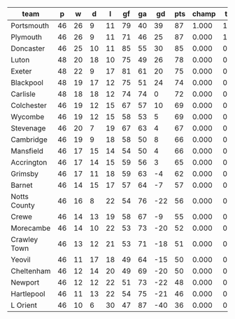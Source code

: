 |     team     | p  | w  | d  | l  | gf | ga | gd  | pts | champ | top2  | top3  | top4  |  5-7  | bot4  | bot3  | bot2  |
|--------------|----|----|----|----|----|----|-----|-----|-------|-------|-------|-------|-------|-------|-------|-------|
| Portsmouth   | 46 | 26 |  9 | 11 | 79 | 40 |  39 |  87 | 1.000 | 1.000 | 1.000 | 1.000 | 0.000 | 0.000 | 0.000 | 0.000|
| Plymouth     | 46 | 26 |  9 | 11 | 71 | 46 |  25 |  87 | 0.000 | 1.000 | 1.000 | 1.000 | 0.000 | 0.000 | 0.000 | 0.000|
| Doncaster    | 46 | 25 | 10 | 11 | 85 | 55 |  30 |  85 | 0.000 | 0.000 | 1.000 | 1.000 | 0.000 | 0.000 | 0.000 | 0.000|
| Luton        | 48 | 20 | 18 | 10 | 75 | 49 |  26 |  78 | 0.000 | 0.000 | 0.000 | 1.000 | 0.000 | 0.000 | 0.000 | 0.000|
| Exeter       | 48 | 22 |  9 | 17 | 81 | 61 |  20 |  75 | 0.000 | 0.000 | 0.000 | 0.000 | 1.000 | 0.000 | 0.000 | 0.000|
| Blackpool    | 48 | 19 | 17 | 12 | 75 | 51 |  24 |  74 | 0.000 | 0.000 | 0.000 | 0.000 | 1.000 | 0.000 | 0.000 | 0.000|
| Carlisle     | 48 | 18 | 18 | 12 | 74 | 74 |   0 |  72 | 0.000 | 0.000 | 0.000 | 0.000 | 1.000 | 0.000 | 0.000 | 0.000|
| Colchester   | 46 | 19 | 12 | 15 | 67 | 57 |  10 |  69 | 0.000 | 0.000 | 0.000 | 0.000 | 0.000 | 0.000 | 0.000 | 0.000|
| Wycombe      | 46 | 19 | 12 | 15 | 58 | 53 |   5 |  69 | 0.000 | 0.000 | 0.000 | 0.000 | 0.000 | 0.000 | 0.000 | 0.000|
| Stevenage    | 46 | 20 |  7 | 19 | 67 | 63 |   4 |  67 | 0.000 | 0.000 | 0.000 | 0.000 | 0.000 | 0.000 | 0.000 | 0.000|
| Cambridge    | 46 | 19 |  9 | 18 | 58 | 50 |   8 |  66 | 0.000 | 0.000 | 0.000 | 0.000 | 0.000 | 0.000 | 0.000 | 0.000|
| Mansfield    | 46 | 17 | 15 | 14 | 54 | 50 |   4 |  66 | 0.000 | 0.000 | 0.000 | 0.000 | 0.000 | 0.000 | 0.000 | 0.000|
| Accrington   | 46 | 17 | 14 | 15 | 59 | 56 |   3 |  65 | 0.000 | 0.000 | 0.000 | 0.000 | 0.000 | 0.000 | 0.000 | 0.000|
| Grimsby      | 46 | 17 | 11 | 18 | 59 | 63 |  -4 |  62 | 0.000 | 0.000 | 0.000 | 0.000 | 0.000 | 0.000 | 0.000 | 0.000|
| Barnet       | 46 | 14 | 15 | 17 | 57 | 64 |  -7 |  57 | 0.000 | 0.000 | 0.000 | 0.000 | 0.000 | 0.000 | 0.000 | 0.000|
| Notts County | 46 | 16 |  8 | 22 | 54 | 76 | -22 |  56 | 0.000 | 0.000 | 0.000 | 0.000 | 0.000 | 0.000 | 0.000 | 0.000|
| Crewe        | 46 | 14 | 13 | 19 | 58 | 67 |  -9 |  55 | 0.000 | 0.000 | 0.000 | 0.000 | 0.000 | 0.000 | 0.000 | 0.000|
| Morecambe    | 46 | 14 | 10 | 22 | 53 | 73 | -20 |  52 | 0.000 | 0.000 | 0.000 | 0.000 | 0.000 | 0.000 | 0.000 | 0.000|
| Crawley Town | 46 | 13 | 12 | 21 | 53 | 71 | -18 |  51 | 0.000 | 0.000 | 0.000 | 0.000 | 0.000 | 0.000 | 0.000 | 0.000|
| Yeovil       | 46 | 11 | 17 | 18 | 49 | 64 | -15 |  50 | 0.000 | 0.000 | 0.000 | 0.000 | 0.000 | 0.000 | 0.000 | 0.000|
| Cheltenham   | 46 | 12 | 14 | 20 | 49 | 69 | -20 |  50 | 0.000 | 0.000 | 0.000 | 0.000 | 0.000 | 1.000 | 0.000 | 0.000|
| Newport      | 46 | 12 | 12 | 22 | 51 | 73 | -22 |  48 | 0.000 | 0.000 | 0.000 | 0.000 | 0.000 | 1.000 | 1.000 | 0.000|
| Hartlepool   | 46 | 11 | 13 | 22 | 54 | 75 | -21 |  46 | 0.000 | 0.000 | 0.000 | 0.000 | 0.000 | 1.000 | 1.000 | 1.000|
| L Orient     | 46 | 10 |  6 | 30 | 47 | 87 | -40 |  36 | 0.000 | 0.000 | 0.000 | 0.000 | 0.000 | 1.000 | 1.000 | 1.000|
